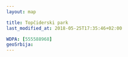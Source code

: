 ```yaml
---
layout: map

title: Topčiderski park
last_modified_at: 2018-05-25T17:35:46+02:00

WDPA: [555588968]
geoSrbija:
---
```

